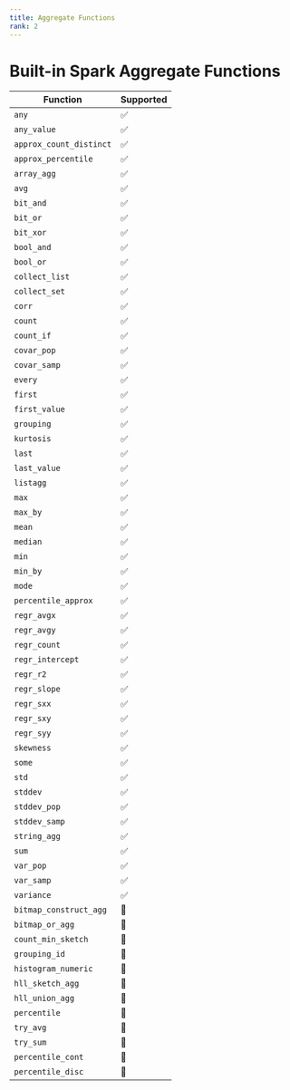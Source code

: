 ```yaml
---
title: Aggregate Functions
rank: 2
---
```


# Built-in Spark Aggregate Functions

| Function                | Supported          |
|-------------------------|--------------------|
| `any`                   | :white_check_mark: |
| `any_value`             | :white_check_mark: |
| `approx_count_distinct` | :white_check_mark: |
| `approx_percentile`     | :white_check_mark: |
| `array_agg`             | :white_check_mark: |
| `avg`                   | :white_check_mark: |
| `bit_and`               | :white_check_mark: |
| `bit_or`                | :white_check_mark: |
| `bit_xor`               | :white_check_mark: |
| `bool_and`              | :white_check_mark: |
| `bool_or`               | :white_check_mark: |
| `collect_list`          | :white_check_mark: |
| `collect_set`           | :white_check_mark: |
| `corr`                  | :white_check_mark: |
| `count`                 | :white_check_mark: |
| `count_if`              | :white_check_mark: |
| `covar_pop`             | :white_check_mark: |
| `covar_samp`            | :white_check_mark: |
| `every`                 | :white_check_mark: |
| `first`                 | :white_check_mark: |
| `first_value`           | :white_check_mark: |
| `grouping`              | :white_check_mark: |
| `kurtosis`              | :white_check_mark: |
| `last`                  | :white_check_mark: |
| `last_value`            | :white_check_mark: |
| `listagg`               | :white_check_mark: |
| `max`                   | :white_check_mark: |
| `max_by`                | :white_check_mark: |
| `mean`                  | :white_check_mark: |
| `median`                | :white_check_mark: |
| `min`                   | :white_check_mark: |
| `min_by`                | :white_check_mark: |
| `mode`                  | :white_check_mark: |
| `percentile_approx`     | :white_check_mark: |
| `regr_avgx`             | :white_check_mark: |
| `regr_avgy`             | :white_check_mark: |
| `regr_count`            | :white_check_mark: |
| `regr_intercept`        | :white_check_mark: |
| `regr_r2`               | :white_check_mark: |
| `regr_slope`            | :white_check_mark: |
| `regr_sxx`              | :white_check_mark: |
| `regr_sxy`              | :white_check_mark: |
| `regr_syy`              | :white_check_mark: |
| `skewness`              | :white_check_mark: |
| `some`                  | :white_check_mark: |
| `std`                   | :white_check_mark: |
| `stddev`                | :white_check_mark: |
| `stddev_pop`            | :white_check_mark: |
| `stddev_samp`           | :white_check_mark: |
| `string_agg`            | :white_check_mark: |
| `sum`                   | :white_check_mark: |
| `var_pop`               | :white_check_mark: |
| `var_samp`              | :white_check_mark: |
| `variance`              | :white_check_mark: |
| `bitmap_construct_agg`  | :construction:     |
| `bitmap_or_agg`         | :construction:     |
| `count_min_sketch`      | :construction:     |
| `grouping_id`           | :construction:     |
| `histogram_numeric`     | :construction:     |
| `hll_sketch_agg`        | :construction:     |
| `hll_union_agg`         | :construction:     |
| `percentile`            | :construction:     |
| `try_avg`               | :construction:     |
| `try_sum`               | :construction:     |
| `percentile_cont`       | :construction:     |
| `percentile_disc`       | :construction:     |